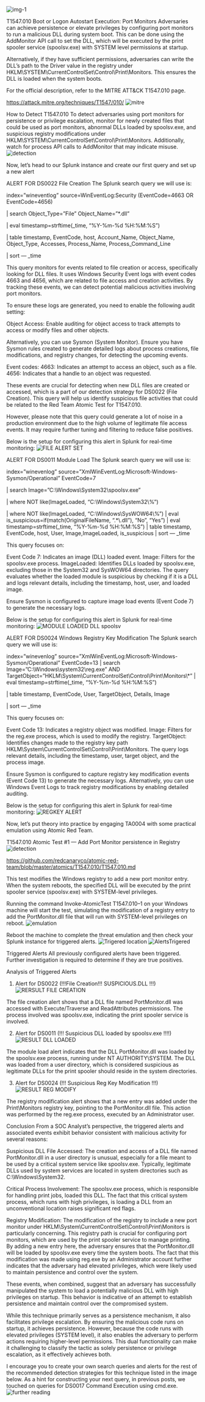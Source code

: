 ![img-1](https://github.com/user-attachments/assets/718cce4b-25a9-4f3f-a04d-3e79194ab8ea)

T1547.010 Boot or Logon Autostart Execution: Port Monitors
Adversaries can achieve persistence or elevate privileges by configuring port monitors to run a malicious DLL during system boot. This can be done using the AddMonitor API call to set the DLL, which will be executed by the print spooler service (spoolsv.exe) with SYSTEM level permissions at startup.

Alternatively, if they have sufficient permissions, adversaries can write the DLL’s path to the Driver value in the registry under HKLM\SYSTEM\CurrentControlSet\Control\Print\Monitors. This ensures the DLL is loaded when the system boots.

For the official description, refer to the MITRE ATT&CK T1547.010 page.

https://attack.mitre.org/techniques/T1547/010/
![mitre](https://github.com/user-attachments/assets/fab4582a-5101-484b-8036-2f98ef24b861)

How to Detect T1547.010
To detect adversaries using port monitors for persistence or privilege escalation, monitor for newly created files that could be used as port monitors, abnormal DLLs loaded by spoolsv.exe, and suspicious registry modifications under HKLM\SYSTEM\CurrentControlSet\Control\Print\Monitors. Additionally, watch for process API calls to AddMonitor that may indicate misuse.
![detection](https://github.com/user-attachments/assets/6fde2909-a2e0-4ab9-8a29-443292f4424c)

Now, let’s head to our Splunk instance and create our first query and set up a new alert

ALERT FOR DS0022 File Creation
The Splunk search query we will use is:

index=”wineventlog” source=WinEventLog:Security (EventCode=4663 OR EventCode=4656)

| search Object_Type=”File” Object_Name=”*.dll”

| eval timestamp=strftime(_time, “%Y-%m-%d %H:%M:%S”)

| table timestamp, EventCode, host, Account_Name, Object_Name, Object_Type, Accesses, Process_Name, Process_Command_Line

| sort — _time

This query monitors for events related to file creation or access, specifically looking for DLL files. It uses Windows Security Event logs with event codes 4663 and 4656, which are related to file access and creation activities. By tracking these events, we can detect potential malicious activities involving port monitors.

To ensure these logs are generated, you need to enable the following audit setting:

Object Access: Enable auditing for object access to track attempts to access or modify files and other objects.

Alternatively, you can use Sysmon (System Monitor). Ensure you have Sysmon rules created to generate detailed logs about process creations, file modifications, and registry changes, for detecting the upcoming events.

Event codes:
4663: Indicates an attempt to access an object, such as a file.
4656: Indicates that a handle to an object was requested.

These events are crucial for detecting when new DLL files are created or accessed, which is a part of our detection strategy for DS0022 (File Creation). This query will help us identify suspicious file activities that could be related to the Red Team Atomic Test for T1547.010.

However, please note that this query could generate a lot of noise in a production environment due to the high volume of legitimate file access events. It may require further tuning and filtering to reduce false positives.

Below is the setup for configuring this alert in Splunk for real-time monitoring:
![FILE ALERT SET](https://github.com/user-attachments/assets/0a736451-2493-4d6c-aecf-74635c8185d8)

ALERT FOR DS0011 Module Load
The Splunk search query we will use is:

index=”winevenlog” source=”XmlWinEventLog:Microsoft-Windows-Sysmon/Operational” EventCode=7

| search Image=”C:\\Windows\\System32\\spoolsv.exe”

| where NOT like(ImageLoaded, “C:\\Windows\\System32\\%”)

| where NOT like(ImageLoaded, “C:\\Windows\\SysWOW64\\%”) | eval is_suspicious=if(match(OriginalFileName, “.*\\.dll”), “No”, “Yes”) | eval timestamp=strftime(_time, “%Y-%m-%d %H:%M:%S”) | table timestamp, EventCode, host, User, Image,ImageLoaded, is_suspicious | sort — _time

This query focuses on:

Event Code 7: Indicates an image (DLL) loaded event.
Image: Filters for the spoolsv.exe process.
ImageLoaded: Identifies DLLs loaded by spoolsv.exe, excluding those in the System32 and SysWOW64 directories.
The query evaluates whether the loaded module is suspicious by checking if it is a DLL and logs relevant details, including the timestamp, host, user, and loaded image.

Ensure Sysmon is configured to capture image load events (Event Code 7) to generate the necessary logs.

Below is the setup for configuring this alert in Splunk for real-time monitoring:
![MODULE LOADED DLL spoolsv](https://github.com/user-attachments/assets/c2f21256-3d8f-4aaa-b415-e7c3c88a889c)

ALERT FOR DS0024 Windows Registry Key Modification
The Splunk search query we will use is:

index=”winevenlog” source=”XmlWinEventLog:Microsoft-Windows-Sysmon/Operational” EventCode=13 | search Image=”C:\\Windows\\system32\\reg.exe” AND TargetObject=”HKLM\\System\\CurrentControlSet\\Control\\Print\\Monitors\\*” | eval timestamp=strftime(_time, “%Y-%m-%d %H:%M:%S”)

| table timestamp, EventCode, User, TargetObject, Details, Image

| sort — _time

This query focuses on:

Event Code 13: Indicates a registry object was modified.
Image: Filters for the reg.exe process, which is used to modify the registry.
TargetObject: Identifies changes made to the registry key path HKLM\System\CurrentControlSet\Control\Print\Monitors.
The query logs relevant details, including the timestamp, user, target object, and the process image.

Ensure Sysmon is configured to capture registry key modification events (Event Code 13) to generate the necessary logs. Alternatively, you can use Windows Event Logs to track registry modifications by enabling detailed auditing.

Below is the setup for configuring this alert in Splunk for real-time monitoring:
![REGKEY ALERT](https://github.com/user-attachments/assets/d21feb8d-9fc6-4825-93aa-aaf7b36722c7)

Now, let’s put theory into practice by engaging TA0004 with some practical emulation using Atomic Red Team.

T1547.010 Atomic Test #1 — Add Port Monitor persistence in Registry
![detection](https://github.com/user-attachments/assets/41d664a4-6bea-4eba-a8ec-5b7782bbc80f)

https://github.com/redcanaryco/atomic-red-team/blob/master/atomics/T1547.010/T1547.010.md

This test modifies the Windows registry to add a new port monitor entry. When the system reboots, the specified DLL will be executed by the print spooler service (spoolsv.exe) with SYSTEM-level privileges.

Running the command Invoke-AtomicTest T1547.010–1 on your Windows machine will start the test, simulating the modification of a registry entry to add the PortMonitor.dll file that will run with SYSTEM-level privileges on reboot.
![emulation](https://github.com/user-attachments/assets/652efc2f-6114-496d-bfd7-efcf8ee79da1)

Reboot the machine to complete the threat emulation and then check your Splunk instance for triggered alerts.
![Trigered location](https://github.com/user-attachments/assets/1a119426-3d40-489a-b840-cd5f2073feee)
![AlertsTrigered](https://github.com/user-attachments/assets/54c66936-fed0-4907-90b3-3ca7613f54c5)

Triggered Alerts
All previously configured alerts have been triggered. Further investigation is required to determine if they are true positives.

Analysis of Triggered Alerts
1. Alert for DS0022 (!!!File Creation!!! SUSPICIOUS.DLL !!!)
![RERSULT FILE CREATION](https://github.com/user-attachments/assets/3cd42109-53ae-4f3b-8f10-226595faffce)

The file creation alert shows that a DLL file named PortMonitor.dll was accessed with Execute/Traverse and ReadAttributes permissions. The process involved was spoolsv.exe, indicating the print spooler service is involved.

2. Alert for DS0011 (!!! Suspicious DLL loaded by spoolsv.exe !!!!)
![RESULT DLL LOADED](https://github.com/user-attachments/assets/1086a69b-5357-458d-b108-00be82d1c121)

The module load alert indicates that the DLL PortMonitor.dll was loaded by the spoolsv.exe process, running under NT AUTHORITY\SYSTEM. The DLL was loaded from a user directory, which is considered suspicious as legitimate DLLs for the print spooler should reside in the system directories.

3. Alert for DS0024 (!!! Suspicious Reg Key Modification !!!)
![RESULT REG MODIFY](https://github.com/user-attachments/assets/a0c74f48-b44e-40bc-acc3-6f3440b21a32)

The registry modification alert shows that a new entry was added under the Print\Monitors registry key, pointing to the PortMonitor.dll file. This action was performed by the reg.exe process, executed by an Administrator user.

Conclusion
From a SOC Analyst’s perspective, the triggered alerts and associated events exhibit behavior consistent with malicious activity for several reasons:

Suspicious DLL File Accessed: The creation and access of a DLL file named PortMonitor.dll in a user directory is unusual, especially for a file meant to be used by a critical system service like spoolsv.exe. Typically, legitimate DLLs used by system services are located in system directories such as C:\Windows\System32.

Critical Process Involvement: The spoolsv.exe process, which is responsible for handling print jobs, loaded this DLL. The fact that this critical system process, which runs with high privileges, is loading a DLL from an unconventional location raises significant red flags.

Registry Modification: The modification of the registry to include a new port monitor under HKLM\System\CurrentControlSet\Control\Print\Monitors is particularly concerning. This registry path is crucial for configuring port monitors, which are used by the print spooler service to manage printing. By adding a new entry here, the adversary ensures that the PortMonitor.dll will be loaded by spoolsv.exe every time the system boots. The fact that this modification was made using reg.exe by an Administrator account further indicates that the adversary had elevated privileges, which were likely used to maintain persistence and control over the system.

These events, when combined, suggest that an adversary has successfully manipulated the system to load a potentially malicious DLL with high privileges on startup. This behavior is indicative of an attempt to establish persistence and maintain control over the compromised system.

While this technique primarily serves as a persistence mechanism, it also facilitates privilege escalation. By ensuring the malicious code runs on startup, it achieves persistence. However, because the code runs with elevated privileges (SYSTEM level), it also enables the adversary to perform actions requiring higher-level permissions. This dual functionality can make it challenging to classify the tactic as solely persistence or privilege escalation, as it effectively achieves both.

I encourage you to create your own search queries and alerts for the rest of the recommended detection strategies for this technique listed in the image below. As a hint for constructing your next query, in previous posts, we touched on queries for DS0017 Command Execution using cmd.exe.
![further reading](https://github.com/user-attachments/assets/09dde589-1ebd-4d24-8afb-c90ef39a194b)
